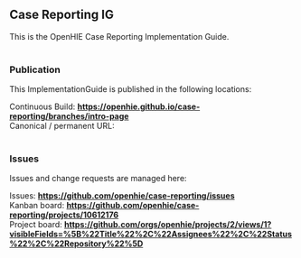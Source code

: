 Case Reporting IG
---
This is the OpenHIE Case Reporting Implementation Guide.
<br> </br>
###
### Publication
This ImplementationGuide is published in the following locations:

Continuous Build: __https://openhie.github.io/case-reporting/branches/intro-page__  
Canonical / permanent URL: 
<br> </br>

### Issues
Issues and change requests are managed here:  

Issues:  __https://github.com/openhie/case-reporting/issues__  
Kanban board:  __https://github.com/openhie/case-reporting/projects/10612176__  
Project board: __https://github.com/orgs/openhie/projects/2/views/1?visibleFields=%5B%22Title%22%2C%22Assignees%22%2C%22Status%22%2C%22Repository%22%5D__
